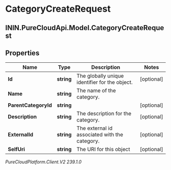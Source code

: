 # CategoryCreateRequest

## ININ.PureCloudApi.Model.CategoryCreateRequest

## Properties

|Name | Type | Description | Notes|
|------------ | ------------- | ------------- | -------------|
| **Id** | **string** | The globally unique identifier for the object. | [optional] |
| **Name** | **string** | The name of the category. | |
| **ParentCategoryId** | **string** |  | [optional] |
| **Description** | **string** | The description for the category. | [optional] |
| **ExternalId** | **string** | The external id associated with the category. | [optional] |
| **SelfUri** | **string** | The URI for this object | [optional] |



_PureCloudPlatform.Client.V2 239.1.0_
